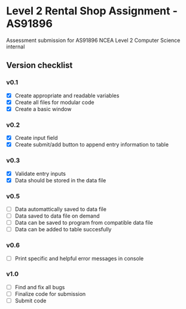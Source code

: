 # Level 2 Rental Shop Assignment - AS91896

Assessment submission for AS91896 NCEA Level 2 Computer Science internal

## Version checklist

### v0.1
- [x] Create appropriate and readable variables
- [x] Create all files for modular code
- [x] Create a basic window

### v0.2
- [x] Create input field
- [x] Create submit/add button to append entry information to table

### v0.3
- [x] Validate entry inputs
- [x] Data should be stored in the data file

### v0.5
- [ ] Data automattically saved to data file
- [ ] Data saved to data file on demand
- [ ] Data can be saved to program from compatible data file
- [ ] Data can be added to table succesfully

### v0.6
- [ ] Print specific and helpful error messages in console

### v1.0
- [ ] Find and fix all bugs
- [ ] Finalize code for submission
- [ ] Submit code